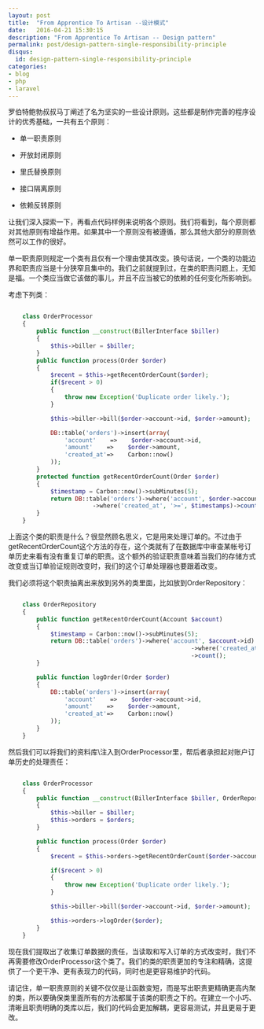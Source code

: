 ```yaml
---
layout: post
title:  "From Apprentice To Artisan --设计模式"
date:   2016-04-21 15:30:15
description: "From Apprentice To Artisan -- Design pattern"
permalink: post/design-pattern-single-responsibility-principle
disqus:
  id: design-pattern-single-responsibility-principle
categories:
- blog
- php
- laravel
---
```


罗伯特鲍勃叔叔马丁阐述了名为坚实的一些设计原则。这些都是制作完善的程序设计的优秀基础，一共有五个原则：<br>

- 单一职责原则

- 开放封闭原则

- 里氏替换原则

- 接口隔离原则

- 依赖反转原则

让我们深入探索一下，再看点代码样例来说明各个原则。我们将看到，每个原则都对其他原则有增益作用。如果其中一个原则没有被遵循，那么其他大部分的原则依然可以工作的很好。<br>

单一职责原则规定一个类有且仅有一个理由使其改变。换句话说，一个类的功能边界和职责应当是十分狭窄且集中的。我们之前就提到过，在类的职责问题上，无知是福。一个类应当做它该做的事儿，并且不应当被它的依赖的任何变化所影响到。<br>

考虑下列类：<br>

```php

	class OrderProcessor 
	{
	    public function __construct(BillerInterface $biller)
	    {
	        $this->biller = $biller;
	    }
	    public function process(Order $order)
	    {
	        $recent = $this->getRecentOrderCount($order);
	        if($recent > 0)
	        {
	            throw new Exception('Duplicate order likely.');
	        }

	        $this->biller->bill($order->account->id, $order->amount);

	        DB::table('orders')->insert(array(
	            'account'    =>    $order->account->id,
	            'amount'    =>    $order->amount,
	            'created_at'=>    Carbon::now()
	        ));
	    }
	    protected function getRecentOrderCount(Order $order)
	    {
	        $timestamp = Carbon::now()->subMinutes(5);
	        return DB::table('orders')->where('account', $order->account->id)
	                    ->where('created_at', '>=', $timestamps)->count();
	    }
	}

```

上面这个类的职责是什么？很显然顾名思义，它是用来处理订单的。不过由于getRecentOrderCount这个方法的存在，这个类就有了在数据库中审查某帐号订单历史来看有没有重复订单的职责。这个额外的验证职责意味着当我们的存储方式改变或当订单验证规则改变时，我们的这个订单处理器也要跟着改变。<br>

我们必须将这个职责抽离出来放到另外的类里面，比如放到OrderRepository：<br>

```php

	class OrderRepository 
	{
	    public function getRecentOrderCount(Account $account)
	    {
	        $timestamp = Carbon::now()->subMinutes(5);
	        return DB::table('orders')->where('account', $account->id)
	                                                ->where('created_at', '>=', $timestamp)
	                                                ->count();
	    }

	    public function logOrder(Order $order)
	    {
	        DB::table('orders')->insert(array(
	            'account'    =>    $order->account->id,
	            'amount'    =>    $order->amount,
	            'created_at'=>    Carbon::now()
	        ));
	    }
	}

```

然后我们可以将我们的资料库\注入到OrderProcessor里，帮后者承担起对账户订单历史的处理责任：<br>

```php

	class OrderProcessor 
	{
	    public function __construct(BillerInterface $biller, OrderRepository $orders)
	    {
	        $this->biller = $biller;
	        $this->orders = $orders;
	    }

	    public function process(Order $order)
	    {
	        $recent = $this->orders->getRecentOrderCount($order->account);

	        if($recent > 0)
	        {
	            throw new Exception('Duplicate order likely.');
	        }

	        $this->biller->bill($order->account->id, $order->amount);

	        $this->orders->logOrder($order);
	    }
	}

```

现在我们提取出了收集订单数据的责任，当读取和写入订单的方式改变时，我们不再需要修改OrderProcessor这个类了。我们的类的职责更加的专注和精确，这提供了一个更干净、更有表现力的代码，同时也是更容易维护的代码。<br>

请记住，单一职责原则的关键不仅仅是让函数变短，而是写出职责更精确更高内聚的类，所以要确保类里面所有的方法都属于该类的职责之下的。在建立一个小巧、清晰且职责明确的类库以后，我们的代码会更加解耦，更容易测试，并且更易于更改。<br>
